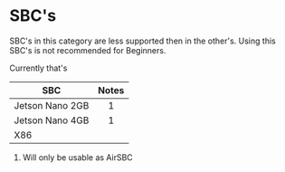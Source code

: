 # SBC's

SBC's in this category are less supported then in the other's.
Using this SBC's is not recommended for Beginners.

Currently that's 

| SBC                                   |  Notes  |
| ------------------------------------- | :-----: |
| Jetson Nano 2GB                       |  1      |
| Jetson Nano 4GB                       |  1      |
| X86                                   |         |


1. Will only be usable as AirSBC
